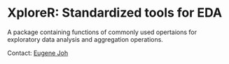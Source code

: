 # XploreR: Standardized tools for EDA

A package containing functions of commonly used opertaions for exploratory data analysis and aggregation operations.

Contact: [Eugene Joh](mailto:johe@smh.ca)
